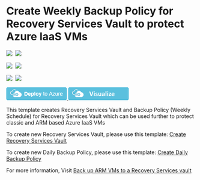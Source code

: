 # Create Weekly Backup Policy for Recovery Services Vault to protect Azure IaaS VMs

<IMG SRC="https://azbotstorage.blob.core.windows.net/badges/101-recovery-services-weekly-backup-policy-create/PublicLastTestDate.svg" />&nbsp;
<IMG SRC="https://azbotstorage.blob.core.windows.net/badges/101-recovery-services-weekly-backup-policy-create/PublicDeployment.svg" />&nbsp;

<IMG SRC="https://azbotstorage.blob.core.windows.net/badges/101-recovery-services-weekly-backup-policy-create/FairfaxLastTestDate.svg" />&nbsp;
<IMG SRC="https://azbotstorage.blob.core.windows.net/badges/101-recovery-services-weekly-backup-policy-create/FairfaxDeployment.svg" />&nbsp;

<IMG SRC="https://azbotstorage.blob.core.windows.net/badges/101-recovery-services-weekly-backup-policy-create/BestPracticeResult.svg" />&nbsp;
<IMG SRC="https://azbotstorage.blob.core.windows.net/badges/101-recovery-services-weekly-backup-policy-create/CredScanResult.svg" />&nbsp;

<a href="https://portal.azure.com/#create/Microsoft.Template/uri/https%3A%2F%2Fraw.githubusercontent.com%2FAzure%2Fazure-quickstart-templates%2Fmaster%2F101-recovery-services-weekly-backup-policy-create%2Fazuredeploy.json" target="_blank">
    <img src="https://raw.githubusercontent.com/Azure/azure-quickstart-templates/master/1-CONTRIBUTION-GUIDE/images/deploytoazure.png"/>
</a>
<a href="http://armviz.io/#/?load=https%3A%2F%2Fraw.githubusercontent.com%2FAzure%2Fazure-quickstart-templates%2Fmaster%2F101-recovery-services-weekly-backup-policy-create%2Fazuredeploy.json" target="_blank">
    <img src="https://raw.githubusercontent.com/Azure/azure-quickstart-templates/master/1-CONTRIBUTION-GUIDE/images/visualizebutton.png"/>
</a>

This template creates Recovery Services Vault and Backup Policy (Weekly Schedule) for Recovery Services Vault which can be used further to protect classic and ARM based Azure IaaS VMs

To create new Recovery Services Vault, please use this template: [Create Recovery Services Vault](https://github.com/Azure/azure-quickstart-templates/tree/master/101-recovery-services-vault-create)

To create new Daily Backup Policy, please use this template: [Create Daily Backup Policy](https://github.com/Azure/azure-quickstart-templates/tree/master/101-recovery-services-daily-backup-policy-create)

For more information, Visit [Back up ARM VMs to a Recovery Services vault](https://azure.microsoft.com/en-us/documentation/articles/backup-azure-vms-first-look-arm/)
